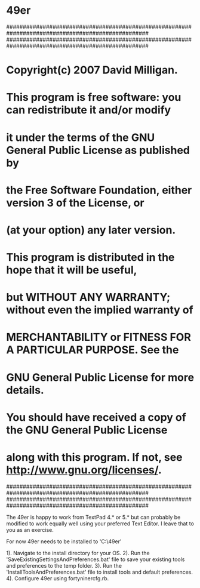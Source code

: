 49er
====
###################################################################################################
###################################################################################################
# Copyright(c) 2007 David Milligan.
#
# This program is free software: you can redistribute it and/or modify
# it under the terms of the GNU General Public License as published by
# the Free Software Foundation, either version 3 of the License, or
# (at your option) any later version.
#
# This program is distributed in the hope that it will be useful,
# but WITHOUT ANY WARRANTY; without even the implied warranty of
# MERCHANTABILITY or FITNESS FOR A PARTICULAR PURPOSE. See the
# GNU General Public License for more details.
#
# You should have received a copy of the GNU General Public License
# along with this program. If not, see <http://www.gnu.org/licenses/>.
###################################################################################################
###################################################################################################

The 49er is happy to work from TextPad 4.* or 5.* but can probably be modified to work equally well
using your preferred Text Editor. I leave that to you as an exercise.

For now 49er needs to be installed to 'C:\49er'


1). Navigate to the install directory for your OS.
2). Run the 'SaveExistingSettingsAndPreferences.bat' file to save your existing tools and preferences to the temp folder.
3). Run the 'InstallToolsAndPreferences.bat' file to install tools and default preferences.
4). Configure 49er using fortyninercfg.rb. 
